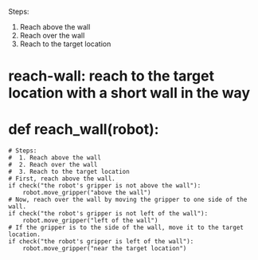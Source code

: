 

Steps:
1. Reach above the wall
2. Reach over the wall
3. Reach to the target location

# reach-wall: reach to the target location with a short wall in the way
# def reach_wall(robot):
    # Steps:
    #  1. Reach above the wall
    #  2. Reach over the wall
    #  3. Reach to the target location
    # First, reach above the wall.
    if check("the robot's gripper is not above the wall"):
        robot.move_gripper("above the wall")
    # Now, reach over the wall by moving the gripper to one side of the wall.
    if check("the robot's gripper is not left of the wall"):
        robot.move_gripper("left of the wall")
    # If the gripper is to the side of the wall, move it to the target location.
    if check("the robot's gripper is left of the wall"):
        robot.move_gripper("near the target location")